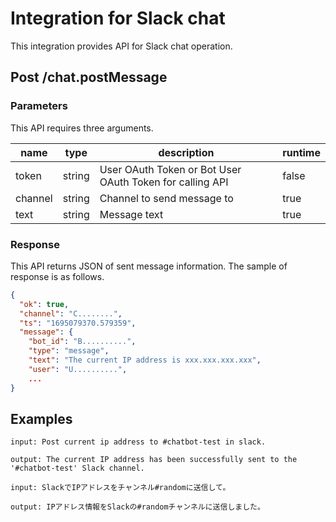 # Integration for Slack chat
This integration provides API for Slack chat operation.

## Post /chat.postMessage
### Parameters
This API requires three arguments.

| name | type | description | runtime |
| --- | --- | --- | --- |
| token | string | User OAuth Token or Bot User OAuth Token for calling API | false |
| channel | string | Channel to send message to | true |
| text | string | Message text | true |

### Response
This API returns JSON of sent message information.
The sample of response is as follows.
```JSON
{
  "ok": true,
  "channel": "C........",
  "ts": "1695079370.579359",
  "message": {
    "bot_id": "B..........",
    "type": "message",
    "text": "The current IP address is xxx.xxx.xxx.xxx",
    "user": "U..........",
    ...
}
```

## Examples

```
input: Post current ip address to #chatbot-test in slack.

output: The current IP address has been successfully sent to the '#chatbot-test' Slack channel.

input: SlackでIPアドレスをチャンネル#randomに送信して。

output: IPアドレス情報をSlackの#randomチャンネルに送信しました。
```